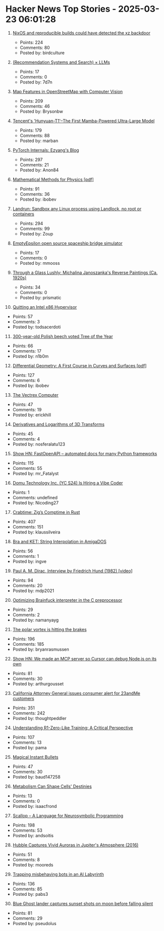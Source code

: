 # Hacker News Top Stories - 2025-03-23 06:01:28

1. [NixOS and reproducible builds could have detected the xz backdoor](https://luj.fr/blog/how-nixos-could-have-detected-xz.html)
   - Points: 224
   - Comments: 80
   - Posted by: birdculture

2. [(Recommendation Systems and Search) × LLMs](https://eugeneyan.com/writing/recsys-llm/)
   - Points: 17
   - Comments: 0
   - Posted by: 7d7n

3. [Map Features in OpenStreetMap with Computer Vision](https://blog.mozilla.ai/map-features-in-openstreetmap-with-computer-vision/)
   - Points: 209
   - Comments: 46
   - Posted by: Brysonbw

4. [Tencent's 'Hunyuan-T1'–The First Mamba-Powered Ultra-Large Model](https://llm.hunyuan.tencent.com/#/blog/hy-t1?lang=en)
   - Points: 179
   - Comments: 88
   - Posted by: marban

5. [PyTorch Internals: Ezyang's Blog](https://blog.ezyang.com/2019/05/pytorch-internals/)
   - Points: 297
   - Comments: 21
   - Posted by: Anon84

6. [Mathematical Methods for Physics [pdf]](https://www.ma.imperial.ac.uk/~dturaev/Mathematical_Methods2021.pdf)
   - Points: 91
   - Comments: 36
   - Posted by: ibobev

7. [Landrun: Sandbox any Linux process using Landlock, no root or containers](https://github.com/Zouuup/landrun)
   - Points: 294
   - Comments: 99
   - Posted by: Zoup

8. [EmptyEpsilon open source spaceship bridge simulator](https://daid.github.io/EmptyEpsilon/)
   - Points: 17
   - Comments: 0
   - Posted by: mmooss

9. [Through a Glass Lushly: Michalina Janoszanka's Reverse Paintings (Ca. 1920s)](https://publicdomainreview.org/collection/michalina-janoszanka/)
   - Points: 34
   - Comments: 0
   - Posted by: prismatic

10. [Quitting an Intel x86 Hypervisor](https://halobates.de/blog/p/446)
   - Points: 57
   - Comments: 3
   - Posted by: todsacerdoti

11. [300-year-old Polish beech voted Tree of the Year](https://www.bbc.co.uk/news/articles/c20dd6yk55yo)
   - Points: 66
   - Comments: 17
   - Posted by: n1b0m

12. [Differential Geometry: A First Course in Curves and Surfaces [pdf]](https://math.franklin.uga.edu/sites/default/files/users/user317/ShifrinDiffGeo.pdf)
   - Points: 127
   - Comments: 6
   - Posted by: ibobev

13. [The Vectrex Computer](https://www.amigalove.com/viewtopic.php?t=2887)
   - Points: 47
   - Comments: 19
   - Posted by: erickhill

14. [Derivatives and Logarithms of 3D Transforms](https://nosferalatu.com/./DerivativesLogarithmsTransforms.html)
   - Points: 45
   - Comments: 4
   - Posted by: nosferalatu123

15. [Show HN: FastOpenAPI – automated docs for many Python frameworks](https://github.com/mr-fatalyst/fastopenapi)
   - Points: 115
   - Comments: 55
   - Posted by: mr_Fatalyst

16. [Domu Technology Inc. (YC S24) Is Hiring a Vibe Coder](https://www.ycombinator.com/companies/domu-technology-inc/jobs/hwWsGdU-vibe-coder-ai-engineer)
   - Points: 1
   - Comments: undefined
   - Posted by: Nicoding27

17. [Crabtime: Zig’s Comptime in Rust](https://crates.io/crates/crabtime)
   - Points: 407
   - Comments: 151
   - Posted by: klaussilveira

18. [Bra and KET: String Interpolation in AmigaDOS](https://www.datagubbe.se/braket/)
   - Points: 56
   - Comments: 1
   - Posted by: ingve

19. [Paul A. M. Dirac, Interview by Friedrich Hund (1982) [video]](https://www.youtube.com/watch?v=xJzrU38pGWc)
   - Points: 94
   - Comments: 20
   - Posted by: mdp2021

20. [Optimizing Brainfuck interpreter in the C preprocessor](https://github.com/camel-cdr/bfcpp)
   - Points: 29
   - Comments: 2
   - Posted by: namanyayg

21. [The polar vortex is hitting the brakes](https://www.climate.gov/news-features/blogs/polar-vortex/polar-vortex-hitting-brakes)
   - Points: 196
   - Comments: 185
   - Posted by: bryanrasmussen

22. [Show HN: We made an MCP server so Cursor can debug Node.js on its own](https://www.npmjs.com/package/@hyperdrive-eng/mcp-nodejs-debugger)
   - Points: 81
   - Comments: 30
   - Posted by: arthurgousset

23. [California Attorney General issues consumer alert for 23andMe customers](https://oag.ca.gov/news/press-releases/attorney-general-bonta-urgently-issues-consumer-alert-23andme-customers)
   - Points: 351
   - Comments: 242
   - Posted by: thoughtpeddler

24. [Understanding R1-Zero-Like Training: A Critical Perspective](https://github.com/sail-sg/understand-r1-zero)
   - Points: 107
   - Comments: 13
   - Posted by: pama

25. [Magical Instant Bullets](https://militaryrealism.blog/2025/03/20/magical-instant-bullets/)
   - Points: 47
   - Comments: 30
   - Posted by: baud147258

26. [Metabolism Can Shape Cells' Destinies](https://www.quantamagazine.org/how-metabolism-can-shape-cells-destinies-20250321/)
   - Points: 13
   - Comments: 0
   - Posted by: isaacfrond

27. [Scallop – A Language for Neurosymbolic Programming](https://www.scallop-lang.org/)
   - Points: 198
   - Comments: 53
   - Posted by: andsoitis

28. [Hubble Captures Vivid Auroras in Jupiter's Atmosphere (2016)](https://science.nasa.gov/missions/hubble/hubble-captures-vivid-auroras-in-jupiters-atmosphere/)
   - Points: 51
   - Comments: 8
   - Posted by: mooreds

29. [Trapping misbehaving bots in an AI Labyrinth](https://blog.cloudflare.com/ai-labyrinth/)
   - Points: 136
   - Comments: 85
   - Posted by: pabs3

30. [Blue Ghost lander captures sunset shots on moon before falling silent](https://phys.org/news/2025-03-blue-ghost-lander-captures-stunning.html)
   - Points: 81
   - Comments: 29
   - Posted by: pseudolus

